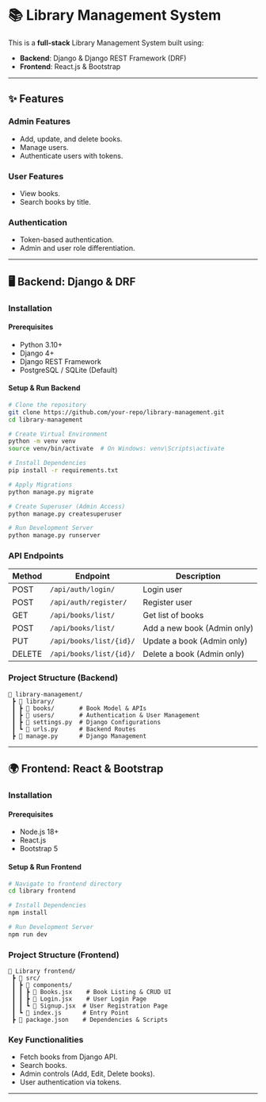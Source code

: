 # 📚 Library Management System

This is a **full-stack** Library Management System built using:

- **Backend**: Django & Django REST Framework (DRF)
- **Frontend**: React.js & Bootstrap

---

## ✨ Features

### **Admin Features**
- Add, update, and delete books.
- Manage users.
- Authenticate users with tokens.

### **User Features**
- View books.
- Search books by title.

### **Authentication**
- Token-based authentication.
- Admin and user role differentiation.

---

## 🖥️ Backend: Django & DRF

### **Installation**

#### Prerequisites
- Python 3.10+
- Django 4+
- Django REST Framework
- PostgreSQL / SQLite (Default)

#### **Setup & Run Backend**

```bash
# Clone the repository
git clone https://github.com/your-repo/library-management.git
cd library-management

# Create Virtual Environment
python -m venv venv
source venv/bin/activate  # On Windows: venv\Scripts\activate

# Install Dependencies
pip install -r requirements.txt

# Apply Migrations
python manage.py migrate

# Create Superuser (Admin Access)
python manage.py createsuperuser

# Run Development Server
python manage.py runserver
```

### **API Endpoints**

| Method | Endpoint                | Description                 |
| ------ | ----------------------- | --------------------------- |
| POST   | `/api/auth/login/`      | Login user                  |
| POST   | `/api/auth/register/`   | Register user               |
| GET    | `/api/books/list/`      | Get list of books           |
| POST   | `/api/books/list/`      | Add a new book (Admin only) |
| PUT    | `/api/books/list/{id}/` | Update a book (Admin only)  |
| DELETE | `/api/books/list/{id}/` | Delete a book (Admin only)  |

### **Project Structure (Backend)**

```
📂 library-management/
 ┣ 📂 library/
 ┃ ┣ 📂 books/       # Book Model & APIs
 ┃ ┣ 📂 users/       # Authentication & User Management
 ┃ ┣ 📜 settings.py  # Django Configurations
 ┃ ┗ 📜 urls.py      # Backend Routes
 ┣ 📜 manage.py      # Django Management
```

---

## 🌍 Frontend: React & Bootstrap

### **Installation**

#### Prerequisites
- Node.js 18+
- React.js
- Bootstrap 5

#### **Setup & Run Frontend**

```bash
# Navigate to frontend directory
cd library frontend

# Install Dependencies
npm install

# Run Development Server
npm run dev
```

### **Project Structure (Frontend)**

```
📂 Library frontend/
 ┣ 📂 src/
 ┃ ┣ 📂 components/
 ┃ ┃ ┣ 📜 Books.jsx    # Book Listing & CRUD UI
 ┃ ┃ ┣ 📜 Login.jsx    # User Login Page
 ┃ ┃ ┗ 📜 Signup.jsx  # User Registration Page       
 ┃ ┗ 📜 index.js      # Entry Point
 ┣ 📜 package.json    # Dependencies & Scripts
```


### **Key Functionalities**
- Fetch books from Django API.
- Search books.
- Admin controls (Add, Edit, Delete books).
- User authentication via tokens.

---

